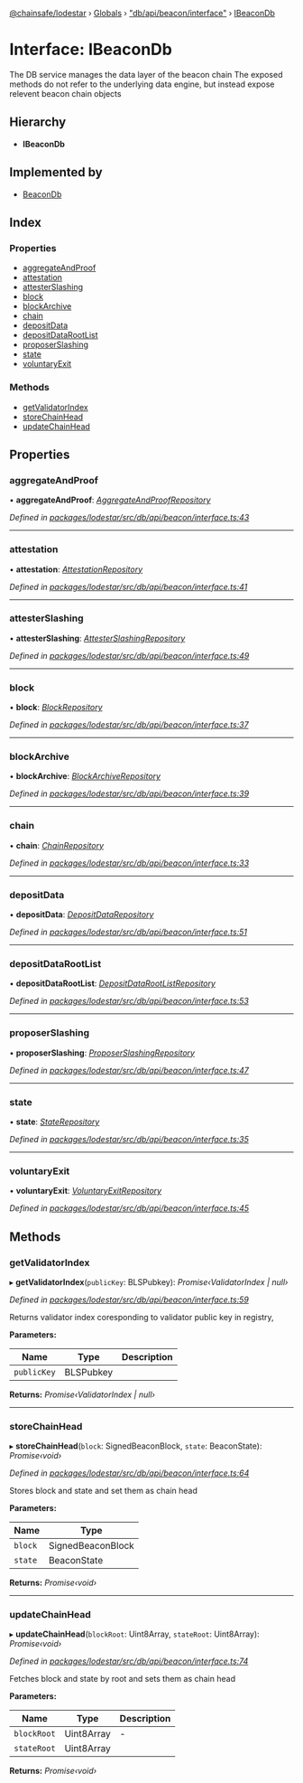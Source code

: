 [@chainsafe/lodestar](../README.md) › [Globals](../globals.md) › ["db/api/beacon/interface"](../modules/_db_api_beacon_interface_.md) › [IBeaconDb](_db_api_beacon_interface_.ibeacondb.md)

# Interface: IBeaconDb

The DB service manages the data layer of the beacon chain
The exposed methods do not refer to the underlying data engine,
but instead expose relevent beacon chain objects

## Hierarchy

* **IBeaconDb**

## Implemented by

* [BeaconDb](../classes/_db_api_beacon_beacon_.beacondb.md)

## Index

### Properties

* [aggregateAndProof](_db_api_beacon_interface_.ibeacondb.md#aggregateandproof)
* [attestation](_db_api_beacon_interface_.ibeacondb.md#attestation)
* [attesterSlashing](_db_api_beacon_interface_.ibeacondb.md#attesterslashing)
* [block](_db_api_beacon_interface_.ibeacondb.md#block)
* [blockArchive](_db_api_beacon_interface_.ibeacondb.md#blockarchive)
* [chain](_db_api_beacon_interface_.ibeacondb.md#chain)
* [depositData](_db_api_beacon_interface_.ibeacondb.md#depositdata)
* [depositDataRootList](_db_api_beacon_interface_.ibeacondb.md#depositdatarootlist)
* [proposerSlashing](_db_api_beacon_interface_.ibeacondb.md#proposerslashing)
* [state](_db_api_beacon_interface_.ibeacondb.md#state)
* [voluntaryExit](_db_api_beacon_interface_.ibeacondb.md#voluntaryexit)

### Methods

* [getValidatorIndex](_db_api_beacon_interface_.ibeacondb.md#getvalidatorindex)
* [storeChainHead](_db_api_beacon_interface_.ibeacondb.md#storechainhead)
* [updateChainHead](_db_api_beacon_interface_.ibeacondb.md#updatechainhead)

## Properties

###  aggregateAndProof

• **aggregateAndProof**: *[AggregateAndProofRepository](../classes/_db_api_beacon_repositories_aggregateandproof_.aggregateandproofrepository.md)*

*Defined in [packages/lodestar/src/db/api/beacon/interface.ts:43](https://github.com/ChainSafe/lodestar/blob/393d800/packages/lodestar/src/db/api/beacon/interface.ts#L43)*

___

###  attestation

• **attestation**: *[AttestationRepository](../classes/_db_api_beacon_repositories_attestations_.attestationrepository.md)*

*Defined in [packages/lodestar/src/db/api/beacon/interface.ts:41](https://github.com/ChainSafe/lodestar/blob/393d800/packages/lodestar/src/db/api/beacon/interface.ts#L41)*

___

###  attesterSlashing

• **attesterSlashing**: *[AttesterSlashingRepository](../classes/_db_api_beacon_repositories_attesterslashing_.attesterslashingrepository.md)*

*Defined in [packages/lodestar/src/db/api/beacon/interface.ts:49](https://github.com/ChainSafe/lodestar/blob/393d800/packages/lodestar/src/db/api/beacon/interface.ts#L49)*

___

###  block

• **block**: *[BlockRepository](../classes/_db_api_beacon_repositories_block_.blockrepository.md)*

*Defined in [packages/lodestar/src/db/api/beacon/interface.ts:37](https://github.com/ChainSafe/lodestar/blob/393d800/packages/lodestar/src/db/api/beacon/interface.ts#L37)*

___

###  blockArchive

• **blockArchive**: *[BlockArchiveRepository](../classes/_db_api_beacon_repositories_blockarchive_.blockarchiverepository.md)*

*Defined in [packages/lodestar/src/db/api/beacon/interface.ts:39](https://github.com/ChainSafe/lodestar/blob/393d800/packages/lodestar/src/db/api/beacon/interface.ts#L39)*

___

###  chain

• **chain**: *[ChainRepository](../classes/_db_api_beacon_repositories_chain_.chainrepository.md)*

*Defined in [packages/lodestar/src/db/api/beacon/interface.ts:33](https://github.com/ChainSafe/lodestar/blob/393d800/packages/lodestar/src/db/api/beacon/interface.ts#L33)*

___

###  depositData

• **depositData**: *[DepositDataRepository](../classes/_db_api_beacon_repositories_depositdata_.depositdatarepository.md)*

*Defined in [packages/lodestar/src/db/api/beacon/interface.ts:51](https://github.com/ChainSafe/lodestar/blob/393d800/packages/lodestar/src/db/api/beacon/interface.ts#L51)*

___

###  depositDataRootList

• **depositDataRootList**: *[DepositDataRootListRepository](../classes/_db_api_beacon_repositories_depositdatarootlist_.depositdatarootlistrepository.md)*

*Defined in [packages/lodestar/src/db/api/beacon/interface.ts:53](https://github.com/ChainSafe/lodestar/blob/393d800/packages/lodestar/src/db/api/beacon/interface.ts#L53)*

___

###  proposerSlashing

• **proposerSlashing**: *[ProposerSlashingRepository](../classes/_db_api_beacon_repositories_proposerslashing_.proposerslashingrepository.md)*

*Defined in [packages/lodestar/src/db/api/beacon/interface.ts:47](https://github.com/ChainSafe/lodestar/blob/393d800/packages/lodestar/src/db/api/beacon/interface.ts#L47)*

___

###  state

• **state**: *[StateRepository](../classes/_db_api_beacon_repositories_state_.staterepository.md)*

*Defined in [packages/lodestar/src/db/api/beacon/interface.ts:35](https://github.com/ChainSafe/lodestar/blob/393d800/packages/lodestar/src/db/api/beacon/interface.ts#L35)*

___

###  voluntaryExit

• **voluntaryExit**: *[VoluntaryExitRepository](../classes/_db_api_beacon_repositories_voluntaryexits_.voluntaryexitrepository.md)*

*Defined in [packages/lodestar/src/db/api/beacon/interface.ts:45](https://github.com/ChainSafe/lodestar/blob/393d800/packages/lodestar/src/db/api/beacon/interface.ts#L45)*

## Methods

###  getValidatorIndex

▸ **getValidatorIndex**(`publicKey`: BLSPubkey): *Promise‹ValidatorIndex | null›*

*Defined in [packages/lodestar/src/db/api/beacon/interface.ts:59](https://github.com/ChainSafe/lodestar/blob/393d800/packages/lodestar/src/db/api/beacon/interface.ts#L59)*

Returns validator index coresponding to validator
public key in registry,

**Parameters:**

Name | Type | Description |
------ | ------ | ------ |
`publicKey` | BLSPubkey |   |

**Returns:** *Promise‹ValidatorIndex | null›*

___

###  storeChainHead

▸ **storeChainHead**(`block`: SignedBeaconBlock, `state`: BeaconState): *Promise‹void›*

*Defined in [packages/lodestar/src/db/api/beacon/interface.ts:64](https://github.com/ChainSafe/lodestar/blob/393d800/packages/lodestar/src/db/api/beacon/interface.ts#L64)*

Stores block and state and set them as chain head

**Parameters:**

Name | Type |
------ | ------ |
`block` | SignedBeaconBlock |
`state` | BeaconState |

**Returns:** *Promise‹void›*

___

###  updateChainHead

▸ **updateChainHead**(`blockRoot`: Uint8Array, `stateRoot`: Uint8Array): *Promise‹void›*

*Defined in [packages/lodestar/src/db/api/beacon/interface.ts:74](https://github.com/ChainSafe/lodestar/blob/393d800/packages/lodestar/src/db/api/beacon/interface.ts#L74)*

Fetches block and state by root and sets them as chain head

**Parameters:**

Name | Type | Description |
------ | ------ | ------ |
`blockRoot` | Uint8Array | - |
`stateRoot` | Uint8Array |   |

**Returns:** *Promise‹void›*

